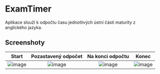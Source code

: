 # ExamTimer
Aplikace slouží k odpočtu času jednotlivých ústní části maturity z anglického jazyka.

## Screenshoty
| Start | Pozastavený odpočet | Na konci odpočtu | Konec |
| :-: | :-: | :-: | :-: |
![image](https://user-images.githubusercontent.com/44552607/120078822-8c44de00-c0b1-11eb-9964-ae9fc5a4952d.png) | ![image](https://user-images.githubusercontent.com/44552607/120078882-cc0bc580-c0b1-11eb-8aca-0566747d5755.png) | ![image](https://user-images.githubusercontent.com/44552607/120079028-69ff9000-c0b2-11eb-8649-37cb3a9a5b3b.png) | ![image](https://user-images.githubusercontent.com/44552607/120079063-8dc2d600-c0b2-11eb-9366-b7e9e1dc90d2.png)
